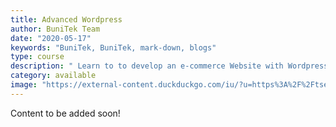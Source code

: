 ```yaml
---
title: Advanced Wordpress
author: BuniTek Team
date: "2020-05-17"
keywords: "BuniTek, BuniTek, mark-down, blogs"
type: course
description: " Learn to to develop an e-commerce Website with Wordpress"
category: available
image: "https://external-content.duckduckgo.com/iu/?u=https%3A%2F%2Ftse4.mm.bing.net%2Fth%3Fid%3DOIP.mAAO8ICbzlA096hZc43AvwHaE7%26pid%3DApi&f=1"
---
```


Content to be added soon!

